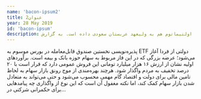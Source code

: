 ```yaml
---
name: 'bacon-ipsum2'
title: 2عنوان
year: 28 May 2019
id: 'bacon-ipsum'
description: اولتیماتوم هم به ولیعهد عربستان سعودی داده است. به گزارش 
---
```


پذیره‌نویسی نخستین صندوق قابل‌معامله در بورس موسوم به ETF دولتی از فردا آغاز می‌شود؛ عرضه بزرگی که در این فاز مربوط به سهام حوزه بانک و بیمه است. برآوردهای اولیه نشان از ارزش ۱۶ هزار میلیارد تومانی این فروش عمومی دارد که قرار است با ۲۰ درصد تخفیف به مردم واگذار شود. هرچند بهره‌مندی از موج رونق بازار سهام به لحاظ تامین مالی برای دولت و اقتصاد گام مهمی محسوب می‌شود و حتی می‌تواند به متعادل شدن بازار سهام کمک کند، اما نکته مغفول آن است که این نوع از واگذاری چه پیامدهایی برای حکمرانی شرکتی در…
